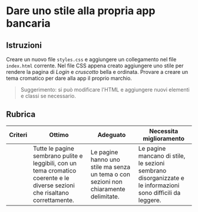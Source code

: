 # Dare uno stile alla propria app bancaria

## Istruzioni

Creare un nuovo file `styles.css` e aggiungere un collegamento nel file `index.html` corrente. Nel file CSS appena creato aggiungere uno stile per rendere la pagina di _Login_ e _cruscotto_ bella e ordinata. Provare a creare un tema cromatico per dare alla app il proprio marchio.

> Suggerimento: si può modificare l'HTML e aggiungere nuovi elementi e classi se necessario.

## Rubrica

| Criteri | Ottimo                                                                                                                        | Adeguato                                                                             | Necessita miglioramento                                                                                     |
| ------- | ----------------------------------------------------------------------------------------------------------------------------- | ------------------------------------------------------------------------------------ | ----------------------------------------------------------------------------------------------------------- |
|         | Tutte le pagine sembrano pulite e leggibili, con un tema cromatico coerente e le diverse sezioni che risaltano correttamente. | Le pagine hanno uno stile ma senza un tema o con sezioni non chiaramente delimitate. | Le pagine mancano di stile, le sezioni sembrano disorganizzate e le informazioni sono difficili da leggere. |
